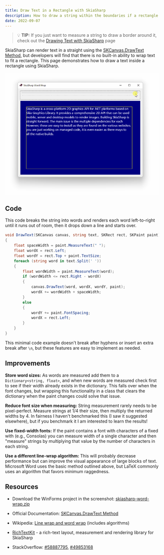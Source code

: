 ```yaml
---
title: Draw Text in a Rectangle with SkiaSharp
description: How to draw a string within the boundaries if a rectangle using SkiaSharp
date: 2022-09-07
---
```


> 💡 **TIP:** If you just want to measure a string to draw a border around it, check out the [Drawing Text with SkiaSharp](../text) page

SkiaSharp can render text in a straight using the [SKCanvas.DrawText Method](https://docs.microsoft.com/en-us/dotnet/api/skiasharp.skcanvas.drawtext), but developers will find that there is no built-in ability to wrap text to fit a rectangle. This page demonstrates how to draw a text inside a rectangle using SkiaSharp.

<img src="skiasharp-word-wrap.gif" class="d-block mx-auto">

## Code

This code breaks the string into words and renders each word left-to-right until it runs out of room, then it drops down a line and starts over.

```cs
void DrawText(SKCanvas canvas, string text, SKRect rect, SKPaint paint)
{
	float spaceWidth = paint.MeasureText(" ");
	float wordX = rect.Left;
	float wordY = rect.Top + paint.TextSize;
	foreach (string word in text.Split(' '))
	{
		float wordWidth = paint.MeasureText(word);
		if (wordWidth <= rect.Right - wordX)
		{
			canvas.DrawText(word, wordX, wordY, paint);
			wordX += wordWidth + spaceWidth;
		}
		else
		{
			wordY += paint.FontSpacing;
			wordX = rect.Left;
		}
	}
}
```

This minimal code example doesn't break after hyphens or insert an extra break after `\n`, but these features are easy to implement as needed.

## Improvements

**Store word sizes:** As words are measured add them to a `Dictionary<string, float>`, and when new words are measured check first to see if their width already exists in the dictionary. This falls over when the font changes, but wrapping this functionality in a class that clears the dictionary when the paint changes could solve that issue.

**Reduce font size when measuring:** String measurement rarely needs to be pixel-perfect. Measure strings at 1/4 their size, then multiply the returned widths by 4. In fairness I haven't benchmarked this (I saw it suggested elsewhere), but if you benchmark it I am interested to learn the results!

**Use fixed-width fonts:** If the paint contains a font with characters of a fixed with (e.g., Consolas) you can measure width of a single character and then "measure" strings by multiplying that value by the number of characters in each string.

**Use a different line-wrap algorithm:** This will probably decrease performance but can improve the visual appearance of large blocks of text. Microsoft Word uses the basic method outlined above, but LaTeX commonly uses an algorithm that favors minimum raggedness.

## Resources

* Download the WinForms project in the screenshot: [skiasharp-word-wrap.zip](skiasharp-word-wrap.zip)

* Official Documentation: [SKCanvas.DrawText Method](https://docs.microsoft.com/en-us/dotnet/api/skiasharp.skcanvas.drawtext)

* Wikipedia: [Line wrap and word wrap](https://en.wikipedia.org/wiki/Line_wrap_and_word_wrap) (includes algorithms)

* [RichTextKit](https://github.com/toptensoftware/RichTextKit) -  a rich-text layout, measurement and rendering library for SkiaSharp

* StackOverflow: [#58887795](https://stackoverflow.com/questions/58887795/add-text-inside-rectangle-using-skia-sharp-with-wrap-lines), [#49853168](https://stackoverflow.com/questions/49853168/fit-text-in-a-rectangle-using-skiasharp)
